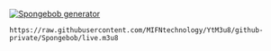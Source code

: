 [![Spongebob generator](https://github.com/MIFNtechnology/YtM3u8/actions/workflows/Spongebob_Generator.yml/badge.svg)](https://github.com/MIFNtechnology/YtM3u8/actions/workflows/Spongebob_Generator.yml)

```
https://raw.githubusercontent.com/MIFNtechnology/YtM3u8/github-private/Spongebob/live.m3u8
```
